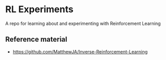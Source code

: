 # RL Experiments

A repo for learning about and experimenting with Reinforcement Learning

## Reference material

 * https://github.com/MatthewJA/Inverse-Reinforcement-Learning